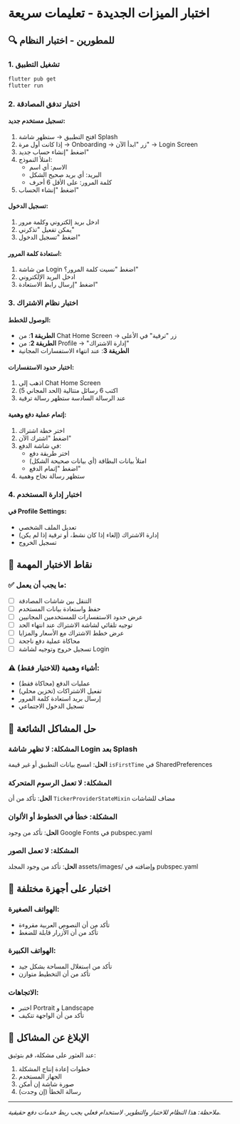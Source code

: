 # اختبار الميزات الجديدة - تعليمات سريعة

## 🔍 للمطورين - اختبار النظام

### 1. تشغيل التطبيق
```bash
flutter pub get
flutter run
```

### 2. اختبار تدفق المصادقة

#### تسجيل مستخدم جديد:
1. افتح التطبيق → ستظهر شاشة Splash
2. إذا كانت أول مرة → Onboarding → زر "ابدأ الآن" → Login Screen
3. اضغط "إنشاء حساب جديد"
4. امتلأ النموذج:
   - الاسم: أي اسم
   - البريد: أي بريد صحيح الشكل
   - كلمة المرور: على الأقل 6 أحرف
5. اضغط "إنشاء الحساب"

#### تسجيل الدخول:
1. ادخل بريد إلكتروني وكلمة مرور
2. يمكن تفعيل "تذكرني"
3. اضغط "تسجيل الدخول"

#### استعادة كلمة المرور:
1. من شاشة Login اضغط "نسيت كلمة المرور؟"
2. ادخل البريد الإلكتروني
3. اضغط "إرسال رابط الاستعادة"

### 3. اختبار نظام الاشتراك

#### الوصول للخطط:
- **الطريقة 1**: من Chat Home Screen → زر "ترقية" في الأعلى
- **الطريقة 2**: من Profile → "إدارة الاشتراك"
- **الطريقة 3**: عند انتهاء الاستفسارات المجانية

#### اختبار حدود الاستفسارات:
1. اذهب إلى Chat Home Screen
2. اكتب 6 رسائل متتالية (الحد المجاني 5)
3. عند الرسالة السادسة ستظهر رسالة ترقية

#### إتمام عملية دفع وهمية:
1. اختر خطة اشتراك
2. اضغط "اشترك الآن"
3. في شاشة الدفع:
   - اختر طريقة دفع
   - امتلأ بيانات البطاقة (أي بيانات صحيحة الشكل)
   - اضغط "إتمام الدفع"
4. ستظهر رسالة نجاح وهمية

### 4. اختبار إدارة المستخدم

#### في Profile Settings:
- تعديل الملف الشخصي
- إدارة الاشتراك (إلغاء إذا كان نشط، أو ترقية إذا لم يكن)
- تسجيل الخروج

## 🎯 نقاط الاختبار المهمة

### ✅ ما يجب أن يعمل:
- [ ] التنقل بين شاشات المصادقة
- [ ] حفظ واستعادة بيانات المستخدم
- [ ] عرض حدود الاستفسارات للمستخدمين المجانيين
- [ ] توجيه تلقائي لشاشة الاشتراك عند انتهاء الحد
- [ ] عرض خطط الاشتراك مع الأسعار والمزايا
- [ ] محاكاة عملية دفع ناجحة
- [ ] تسجيل خروج وتوجيه لشاشة Login

### ⚠️ أشياء وهمية (للاختبار فقط):
- عمليات الدفع (محاكاة فقط)
- تفعيل الاشتراكات (تخزين محلي)
- إرسال بريد استعادة كلمة المرور
- تسجيل الدخول الاجتماعي

## 🔧 حل المشاكل الشائعة

### المشكلة: لا تظهر شاشة Login بعد Splash
**الحل**: امسح بيانات التطبيق أو غير قيمة `isFirstTime` في SharedPreferences

### المشكلة: لا تعمل الرسوم المتحركة
**الحل**: تأكد من أن `TickerProviderStateMixin` مضاف للشاشات

### المشكلة: خطأ في الخطوط أو الألوان
**الحل**: تأكد من وجود Google Fonts في pubspec.yaml

### المشكلة: لا تعمل الصور
**الحل**: تأكد من وجود المجلد assets/images/ وإضافته في pubspec.yaml

## 📱 اختبار على أجهزة مختلفة

### الهواتف الصغيرة:
- تأكد من أن النصوص العربية مقروءة
- تأكد من أن الأزرار قابلة للضغط

### الهواتف الكبيرة:
- تأكد من استغلال المساحة بشكل جيد
- تأكد من أن التخطيط متوازن

### الاتجاهات:
- اختبر Portrait و Landscape
- تأكد من أن الواجهة تتكيف

## 🐛 الإبلاغ عن المشاكل

عند العثور على مشكلة، قم بتوثيق:
1. خطوات إعادة إنتاج المشكلة
2. الجهاز المستخدم
3. صورة شاشة إن أمكن
4. رسالة الخطأ (إن وجدت)

---

*ملاحظة: هذا النظام للاختبار والتطوير. لاستخدام فعلي يجب ربط خدمات دفع حقيقية.*
